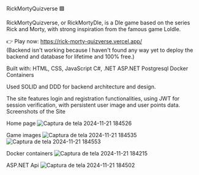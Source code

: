 RickMortyQuizverse 🟩

RickMortyQuizverse, or RickMortyDle, is a Dle game based on the series Rick and Morty, with strong inspiration from the famous game Loldle.

👉 Play now: https://rick-morty-quizverse.vercel.app/ <br>
(Backend isn't working because I haven't found any way yet to deploy the backend and database for lifetime and 100% free.)

Built with:
HTML, CSS, JavaScript
C#, .NET
ASP.NET
Postgresql
Docker Containers

Used SOLID and DDD for backend architecture and design.

The site features login and registration functionalities, using JWT for session verification, with persistent user image and user points data.
Screenshots of the Site

Home page
![Captura de tela 2024-11-21 184526](https://github.com/user-attachments/assets/5310a6bf-7109-4b25-b6f6-72444dc72f88)

Game images
![Captura de tela 2024-11-21 184535](https://github.com/user-attachments/assets/bb830fc9-27e9-4fbc-95f9-1907ace3aad8)
![Captura de tela 2024-11-21 184553](https://github.com/user-attachments/assets/6c26e430-b564-416d-b4fc-efb16e9c8736)

Docker containers
![Captura de tela 2024-11-21 184215](https://github.com/user-attachments/assets/6b144276-6740-4c13-8bd6-a976ffc32a8a)

ASP.NET Api
![Captura de tela 2024-11-21 184502](https://github.com/user-attachments/assets/befc4e39-676d-4c78-a61d-2543544e3901)
